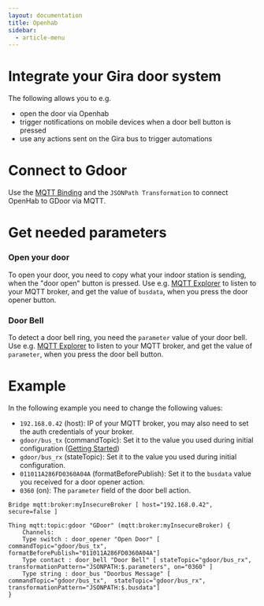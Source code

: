 ```yaml
---
layout: documentation
title: Openhab
sidebar:
  - article-menu
---
```


# Integrate your Gira door system

The following allows you to e.g.
- open the door via Openhab
- trigger notifications on mobile devices when a door bell button is pressed
- use any actions sent on the Gira bus to trigger automations

# Connect to Gdoor
Use the  [MQTT Binding](https://www.openhab.org/addons/bindings/mqtt.generic/) and the `JSONPath Transformation` to connect OpenHab to GDoor via MQTT.

# Get needed parameters
### Open your door
To open your door, you need to copy what your indoor station is sending,
when the "door open" button is pressed.
Use e.g. [MQTT Explorer](http://mqtt-explorer.com/) to listen to your MQTT broker,
and get the value of `busdata`, when you press the door opener button.

### Door Bell
To detect a door bell ring,
you need the `parameter` value of your door bell.
Use e.g. [MQTT Explorer](http://mqtt-explorer.com/) to listen to your MQTT broker,
and get the value of `parameter`, when you press the door bell button.

# Example
In the following example you need to change the following values:
- `192.168.0.42` (host): IP of your MQTT broker, you may also need to set the auth credentials of your broker.
- `gdoor/bus_tx` (commandTopic): Set it to the value you used during initial configuration ([Getting Started](/documentation/getting-started.html))
- `gdoor/bus_rx` (stateTopic): Set it to the value you used during initial configuration.
- `011011A286FD0360A04A` (formatBeforePublish): Set it to the `busdata` value you received for a door opener action.
- `0360` (on): The `parameter` field of the door bell action.

```
Bridge mqtt:broker:myInsecureBroker [ host="192.168.0.42", secure=false ]

Thing mqtt:topic:gdoor "GDoor" (mqtt:broker:myInsecureBroker) {
    Channels:
    Type switch : door_opener "Open Door" [ commandTopic="gdoor/bus_tx", formatBeforePublish="011011A286FD0360A04A"]
    Type contact : door_bell "Door Bell" [ stateTopic="gdoor/bus_rx", transformationPattern="JSONPATH:$.parameters", on="0360" ]
    Type string : door_bus "Doorbus Message" [ commandTopic="gdoor/bus_tx",  stateTopic="gdoor/bus_rx", transformationPattern="JSONPATH:$.busdata"]
}

```

